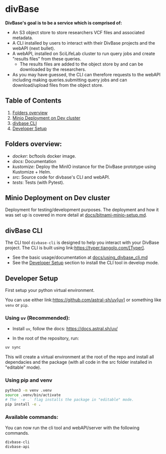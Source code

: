 # divBase

**DivBase's goal is to be a service which is comprised of:**
- An S3 object store to store researchers VCF files and associated metadata. 
- A CLI installed by users to interact with their DivBase projects and the webAPI (next bullet). 
- A webAPI, installed on SciLifeLab cluster to run query jobs and create "results files" from these queries. 
    - The results files are added to the object store by and can be downloaded by the researchers. 
- As you may have guessed, the CLI can therefore requests to the webAPI including making queries.submitting query jobs and can download/upload files from the object store.  


## Table of Contents

1. [Folders overview](#folders-overview)
2. [Minio Deployment on Dev cluster](#minio-deployment-on-dev-cluster)
3. [divbase CLI](#divbase-cli)
4. [Developer Setup](#developer-setup)


## Folders overview: 

- *docker:* bcftools docker image. 
- *docs:* Documentation 
- *kustomize:* Deploy the MinIO instance for the DivBase prototype using Kustomize + Helm. 
- *src:* Source code for divbase's CLI and webAPI. 
- *tests*: Tests (with Pytest). 


## Minio Deployment on Dev cluster

Deployment for testing/development purposes. The deployment and how it was set up is covered in more detail at [docs/bitnami-minio-setup.md](docs/bitnami-minio-setup.md). 


## divBase CLI

The CLI tool `divbase-cli` is designed to help you interact with your DivBase project. The CLI is built using link:https://typer.tiangolo.com/[Typer].

- See the basic usage/documentation at [docs/using_divbase_cli.md](docs/using_divbase_cli.md) 
- See the [Developer Setup](#developer-setup) section to install the CLI tool in develop mode. 


## Developer Setup

First setup your python virtual environment. 

You can use either link:https://github.com/astral-sh/uv[uv] or something like `venv` or `pip`.

### Using `uv` (Recommended): 

- Install `uv`, follow the docs: https://docs.astral.sh/uv/

- In the root of the repository, run:

```bash
uv sync
```

This will create a virtual environment at the root of the repo and install all dependacies and the package (with all code in the src folder installed in "editable" mode).


### Using pip and venv

```bash
python3 -m venv .venv
source .venv/bin/activate
# The `-e .` flag installs the package in "editable" mode. 
pip install -e .
```


### Available commands:

You can now run the cli tool and webAPI/server with the following commands. 

```bash
divbase-cli
divbase-api
```